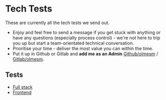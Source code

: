 # Tech Tests

These are currently all the tech tests we send out.

- Enjoy and feel free to send a message if you get stuck with anything or have any questions (especially process control) - we're not here to trip you up but start a team-orientated technical conversation.
- Prioritise your time - deliver the most value you can within the time.
- Put it up in Github or Gitlab and **add me as an Admin** [Github/olmesm](https://github.com/olmesm) / [Gitlab/olmesm](https://gitlab.com/olmesm).

## Tests

- [Full stack](./full-stack/README.md)
- [Frontend](./frontend/README.md)
